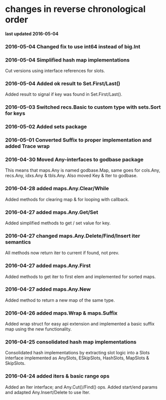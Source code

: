 # changes in reverse chronological order
#### last updated 2016-05-04

### 2016-05-04 Changed fix to use int64 instead of big.Int

### 2016-05-04 Simplified hash map implementations
Cut versions using interface references for slots.

### 2016-05-04 Added ok result to Set.First/Last()
Added result to signal if key was found in Set.First/Last().

### 2016-05-03 Switched recs.Basic to custom type with sets.Sort for keys

### 2016-05-02 Added sets package

### 2016-05-01 Converted Suffix to proper implementation and added Trace wrap

### 2016-04-30 Moved Any-interfaces to godbase package
This means that maps.Any is named godbase.Map, same goes for cols.Any, recs.Any, idxs.Any & tbls.Any.
Also moved Key & Iter to godbase.

### 2016-04-28 added maps.Any.Clear/While
Added methods for clearing map & for looping with callback.

### 2016-04-27 added maps.Any.Get/Set
Added simplified methods to get / set value for key.

### 2016-04-27 changed maps.Any.Delete/Find/Insert iter semantics
All methods now return iter to current if found, not prev.

### 2016-04-27 added maps.Any.First
Added methods to get iter to first elem and implemented for sorted maps.

### 2016-04-27 added maps.Any.New
Added method to return a new map of the same type.

### 2016-04-26 added maps.Wrap & maps.Suffix
Added wrap struct for easy api extension and implemented a basic suffix map using the new functionality.

### 2016-04-25 consolidated hash map implementations
Consolidated hash implementations by extracting slot logic into a Slots interface implemented as AnySlots, ESkipSlots, HashSlots, MapSlots & SkipSlots.

### 2016-04-24 added iters & basic range ops
Added an Iter interface; and Any.Cut()/Find() ops. Added start/end params and adapted Any.Insert/Delete to use Iter.


